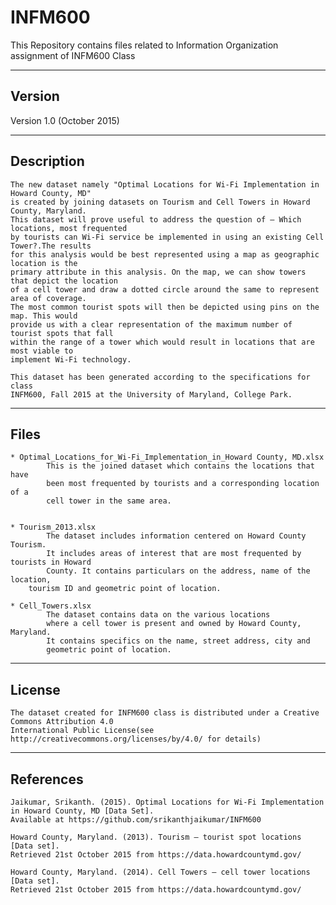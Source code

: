 # INFM600
This Repository contains files related to Information Organization assignment of INFM600 Class

-------
Version
-------

Version 1.0 (October 2015)

-----------
Description
-----------

	The new dataset namely "Optimal Locations for Wi-Fi Implementation in Howard County, MD" 
	is created by joining datasets on Tourism and Cell Towers in Howard County, Maryland. 
	This dataset will prove useful to address the question of – Which locations, most frequented 
	by tourists can Wi-Fi service be implemented in using an existing Cell Tower?.The results 
	for this analysis would be best represented using a map as geographic location is the 
	primary attribute in this analysis. On the map, we can show towers that depict the location 
	of a cell tower and draw a dotted circle around the same to represent area of coverage. 
	The most common tourist spots will then be depicted using pins on the map. This would 
	provide us with a clear representation of the maximum number of tourist spots that fall 
	within the range of a tower which would result in locations that are most viable to 
	implement Wi-Fi technology.

	This dataset has been generated according to the specifications for class
	INFM600, Fall 2015 at the University of Maryland, College Park.

-----
Files
-----


	* Optimal_Locations_for_Wi-Fi_Implementation_in_Howard County, MD.xlsx
        	This is the joined dataset which contains the locations that have
        	been most frequented by tourists and a corresponding location of a 
        	cell tower in the same area.


	* Tourism_2013.xlsx
        	The dataset includes information centered on Howard County Tourism. 
        	It includes areas of interest that are most frequented by tourists in Howard 
        	County. It contains particulars on the address, name of the location, 
 		tourism ID and geometric point of location.

	* Cell_Towers.xlsx
        	The dataset contains data on the various locations 
        	where a cell tower is present and owned by Howard County, Maryland. 
        	It contains specifics on the name, street address, city and 
        	geometric point of location.

------- 
License
-------

	The dataset created for INFM600 class is distributed under a Creative Commons Attribution 4.0 
	International Public License(see http://creativecommons.org/licenses/by/4.0/ for details)


----------
References
----------

	Jaikumar, Srikanth. (2015). Optimal Locations for Wi-Fi Implementation in Howard County, MD [Data Set].
	Available at https://github.com/srikanthjaikumar/INFM600

	Howard County, Maryland. (2013). Tourism – tourist spot locations [Data set]. 
	Retrieved 21st October 2015 from https://data.howardcountymd.gov/

	Howard County, Maryland. (2014). Cell Towers – cell tower locations [Data set]. 
	Retrieved 21st October 2015 from https://data.howardcountymd.gov/
